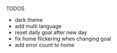 TODOS

- dark theme
- add multi language
- reset daily goal after new day
- fix home flickering when changing goal
- add error count to home
